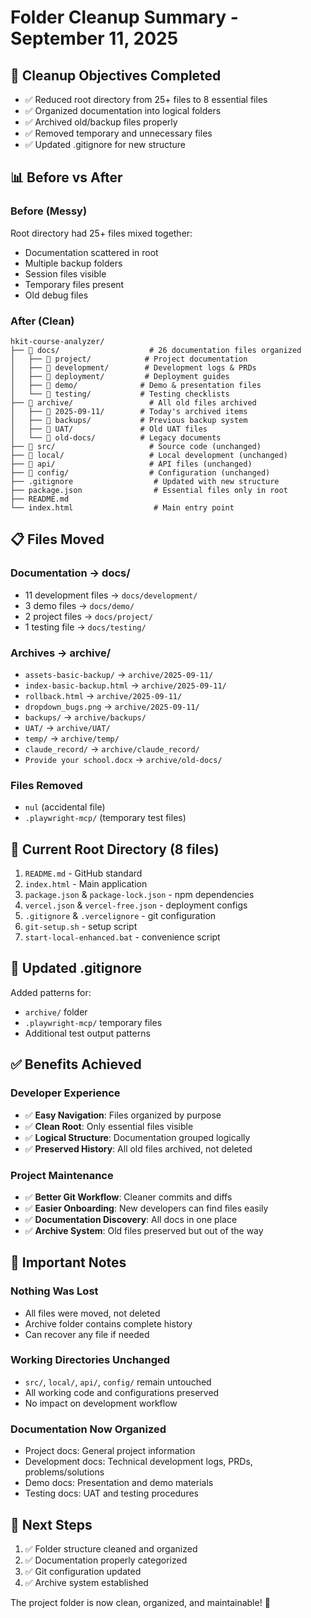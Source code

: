 # Folder Cleanup Summary - September 11, 2025

## 🎯 **Cleanup Objectives Completed**
- ✅ Reduced root directory from 25+ files to 8 essential files
- ✅ Organized documentation into logical folders
- ✅ Archived old/backup files properly
- ✅ Removed temporary and unnecessary files
- ✅ Updated .gitignore for new structure

## 📊 **Before vs After**

### **Before (Messy)**
Root directory had 25+ files mixed together:
- Documentation scattered in root
- Multiple backup folders
- Session files visible
- Temporary files present
- Old debug files

### **After (Clean)**
```
hkit-course-analyzer/
├── 📁 docs/                    # 26 documentation files organized
│   ├── 📁 project/            # Project documentation
│   ├── 📁 development/        # Development logs & PRDs
│   ├── 📁 deployment/         # Deployment guides
│   ├── 📁 demo/              # Demo & presentation files
│   └── 📁 testing/           # Testing checklists
├── 📁 archive/                 # All old files archived
│   ├── 📁 2025-09-11/        # Today's archived items
│   ├── 📁 backups/           # Previous backup system
│   ├── 📁 UAT/               # Old UAT files
│   └── 📁 old-docs/          # Legacy documents
├── 📁 src/                     # Source code (unchanged)
├── 📁 local/                   # Local development (unchanged)
├── 📁 api/                     # API files (unchanged)
├── 📁 config/                  # Configuration (unchanged)
├── .gitignore                  # Updated with new structure
├── package.json                # Essential files only in root
├── README.md
└── index.html                  # Main entry point
```

## 📋 **Files Moved**

### **Documentation → docs/**
- 11 development files → `docs/development/`
- 3 demo files → `docs/demo/`
- 2 project files → `docs/project/`
- 1 testing file → `docs/testing/`

### **Archives → archive/**
- `assets-basic-backup/` → `archive/2025-09-11/`
- `index-basic-backup.html` → `archive/2025-09-11/`
- `rollback.html` → `archive/2025-09-11/`
- `dropdown_bugs.png` → `archive/2025-09-11/`
- `backups/` → `archive/backups/`
- `UAT/` → `archive/UAT/`
- `temp/` → `archive/temp/`
- `claude_record/` → `archive/claude_record/`
- `Provide your school.docx` → `archive/old-docs/`

### **Files Removed**
- `nul` (accidental file)
- `.playwright-mcp/` (temporary test files)

## 📁 **Current Root Directory (8 files)**
1. `README.md` - GitHub standard
2. `index.html` - Main application
3. `package.json` & `package-lock.json` - npm dependencies
4. `vercel.json` & `vercel-free.json` - deployment configs
5. `.gitignore` & `.vercelignore` - git configuration
6. `git-setup.sh` - setup script
7. `start-local-enhanced.bat` - convenience script

## 🔧 **Updated .gitignore**
Added patterns for:
- `archive/` folder
- `.playwright-mcp/` temporary files
- Additional test output patterns

## ✅ **Benefits Achieved**

### **Developer Experience**
- ✅ **Easy Navigation**: Files organized by purpose
- ✅ **Clean Root**: Only essential files visible
- ✅ **Logical Structure**: Documentation grouped logically
- ✅ **Preserved History**: All old files archived, not deleted

### **Project Maintenance**
- ✅ **Better Git Workflow**: Cleaner commits and diffs
- ✅ **Easier Onboarding**: New developers can find files easily
- ✅ **Documentation Discovery**: All docs in one place
- ✅ **Archive System**: Old files preserved but out of the way

## 📍 **Important Notes**

### **Nothing Was Lost**
- All files were moved, not deleted
- Archive folder contains complete history
- Can recover any file if needed

### **Working Directories Unchanged**
- `src/`, `local/`, `api/`, `config/` remain untouched
- All working code and configurations preserved
- No impact on development workflow

### **Documentation Now Organized**
- Project docs: General project information
- Development docs: Technical development logs, PRDs, problems/solutions
- Demo docs: Presentation and demo materials
- Testing docs: UAT and testing procedures

## 🚀 **Next Steps**
1. ✅ Folder structure cleaned and organized
2. ✅ Documentation properly categorized
3. ✅ Git configuration updated
4. ✅ Archive system established

The project folder is now clean, organized, and maintainable! 🎉